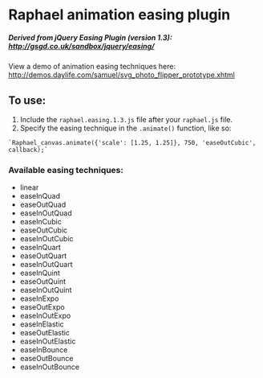 # Raphael animation easing plugin

##### Derived from jQuery Easing Plugin (version 1.3): <http://gsgd.co.uk/sandbox/jquery/easing/>

View a demo of animation easing techniques here: <http://demos.daylife.com/samuel/svg_photo_flipper_prototype.xhtml>

## To use:

 1.  Include the `raphael.easing.1.3.js` file after your `raphael.js` file.
 2.  Specify the easing technique in the `.animate()` function, like so:

    `Raphael_canvas.animate({'scale': [1.25, 1.25]}, 750, 'easeOutCubic', callback);`

### Available easing techniques:

 -  linear
 -  easeInQuad
 -  easeOutQuad
 -  easeInOutQuad
 -  easeInCubic
 -  easeOutCubic
 -  easeInOutCubic
 -  easeInQuart
 -  easeOutQuart
 -  easeInOutQuart
 -  easeInQuint
 -  easeOutQuint
 -  easeInOutQuint
 -  easeInExpo
 -  easeOutExpo
 -  easeInOutExpo
 -  easeInElastic
 -  easeOutElastic
 -  easeInOutElastic
 -  easeInBounce
 -  easeOutBounce
 -  easeInOutBounce
